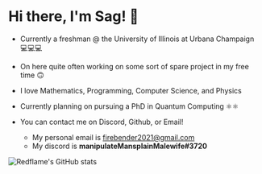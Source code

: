 # Hi there, I'm Sag! 👋
- Currently a freshman @ the University of Illinois at Urbana Champaign 💻💻💻
- On here quite often working on some sort of spare project in my free time 🙃
- I love Mathematics, Programming, Computer Science, and Physics
- Currently planning on pursuing a PhD in Quantum Computing ⚛️⚛️
- You can contact me on Discord, Github, or Email! 

  - My personal email is [firebender2021@gmail.com](mailto:firebender2021@gmail.com)
  - My discord is **manipulateMansplainMalewife#3720**


![Redflame's GitHub stats](https://github-readme-stats.vercel.app/api?username=RedFlame2112&show_icons=true&theme=radical)

